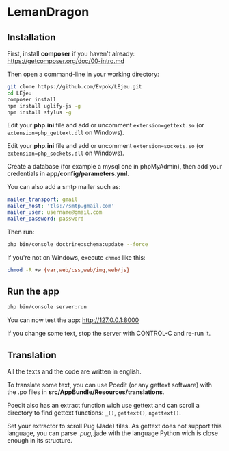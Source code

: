 LemanDragon
===========

## Installation

First, install **composer** if you haven't already: https://getcomposer.org/doc/00-intro.md

Then open a command-line in your working directory:

```sh
git clone https://github.com/Evpok/LEjeu.git
cd LEjeu
composer install
npm install uglify-js -g
npm install stylus -g
```

Edit your **php.ini** file and add or uncomment ```extension=gettext.so``` (or ```extension=php_gettext.dll``` on Windows).

Edit your **php.ini** file and add or uncomment ```extension=sockets.so``` (or ```extension=php_sockets.dll``` on Windows).

Create a database (for example a mysql one in phpMyAdmin), then add your credentials in **app/config/parameters.yml**.

You can also add a smtp mailer such as:

```yml
mailer_transport: gmail
mailer_host: 'tls://smtp.gmail.com'
mailer_user: username@gmail.com
mailer_password: password
```

Then run:

```sh
php bin/console doctrine:schema:update --force
```

If you're not on Windows, execute ```chmod``` like this:

```sh
chmod -R +w {var,web/css,web/img,web/js}
```

## Run the app

```sh
php bin/console server:run
```

You can now test the app: http://127.0.0.1:8000

If you change some text, stop the server with CONTROL-C and re-run it.

## Translation

All the texts and the code are written in english.

To translate some text, you can use Poedit (or any gettext software) with the .po files in **src/AppBundle/Resources/translations**.

Poedit also has an extract function wich use gettext and can scroll a directory to find gettext functions: ```_()```,  ```gettext()```,  ```ngettext()```.

Set your extractor to scroll Pug (Jade) files. As gettext does not support this language, you can parse *.pug,*.jade with the language Python wich is close enough in its structure.